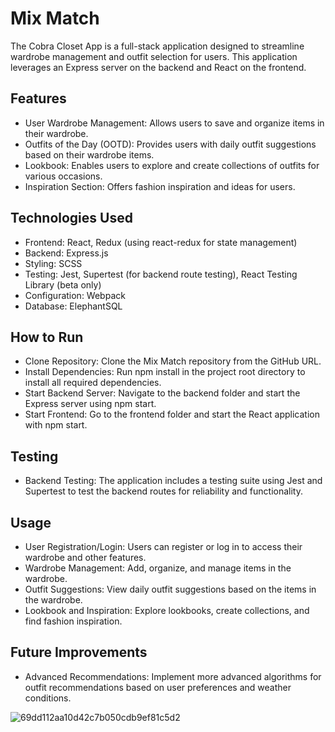 # Mix Match
The Cobra Closet App is a full-stack application designed to streamline wardrobe management and outfit selection for users. This application leverages an Express server on the backend and React on the frontend.

## Features
- User Wardrobe Management: Allows users to save and organize items in their wardrobe.
- Outfits of the Day (OOTD): Provides users with daily outfit suggestions based on their wardrobe items.
- Lookbook: Enables users to explore and create collections of outfits for various occasions.
- Inspiration Section: Offers fashion inspiration and ideas for users.
  
## Technologies Used
- Frontend: React, Redux (using react-redux for state management)
- Backend: Express.js
- Styling: SCSS
- Testing: Jest, Supertest (for backend route testing), React Testing Library (beta only)
- Configuration: Webpack
- Database: ElephantSQL

## How to Run
- Clone Repository: Clone the Mix Match repository from the GitHub URL.
- Install Dependencies: Run npm install in the project root directory to install all required dependencies.
- Start Backend Server: Navigate to the backend folder and start the Express server using npm start.
- Start Frontend: Go to the frontend folder and start the React application with npm start.

## Testing
- Backend Testing: The application includes a testing suite using Jest and Supertest to test the backend routes for reliability and functionality.

## Usage
- User Registration/Login: Users can register or log in to access their wardrobe and other features.
- Wardrobe Management: Add, organize, and manage items in the wardrobe.
- Outfit Suggestions: View daily outfit suggestions based on the items in the wardrobe.
- Lookbook and Inspiration: Explore lookbooks, create collections, and find fashion inspiration.

## Future Improvements

- Advanced Recommendations: Implement more advanced algorithms for outfit recommendations based on user preferences and weather conditions.

![69dd112aa10d42c7b050cdb9ef81c5d2](https://github.com/Cobra-Closet/.github/assets/21320155/63bbba57-2a25-4b30-8cba-20603879e980)
